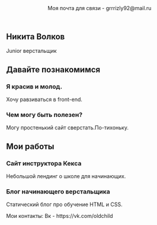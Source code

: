 <html lang="ru">
  <head>
    <meta charset="UTF-8">
    <link rel="stylesheet" href="style.css">
    <link href="https://fonts.googleapis.com/css?family=Montserrat:400,500,700|Old+Standard+TT&display=swap&subset=cyrillic" rel="stylesheet">
    <title>Портфолио Junior верстальщика</title>
  </head>
  <body>
    <header class="page-header"> 
    <div class="container">
     Моя почта для связи - grrrizly92@mail.ru
   </div>
    </header>
    <section class="hero-image">
       <div class="container">
      <h1 class="heading">Никита Волков</h1>
      <p>Junior верстальщик</p>
    </div>
    </section>
    <section class="intro">
       <div class="container">
      <h2 class="subheading">Давайте познакомимся</h2>
      <h3>Я красив и молод.</h3>
      <p>Хочу равзиваться в front-end.</p>
      <h3>Чем могу быть полезен?</h3>
      <p>Могу простенький сайт сверстать.По-тихоньку.</p>
    </div>
    </section>
    <section class="portfolio">
       <div class="container">
      <h2 class="subheading">Мои работы</h2>
      <h3>Сайт инструктора Кекса</h3>
      <p>Небольшой лендинг о школе для начинающих.</p>
      <h3>Блог начинающего верстальщика</h3>
      <p>Статический блог про обучение HTML и CSS.</p>
    </div>
    </section>
    <footer class="page-footer">
       <div class="container">
      Мои контакты: 
      Вк - https://vk.com/oldchild
    </div>
    </footer>
  </body>
</html>

